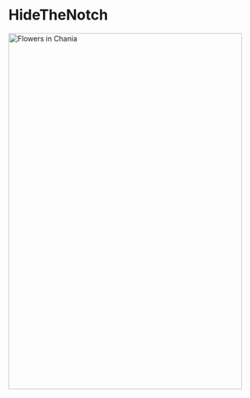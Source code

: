 # HideTheNotch


<img src="https://moox.io/apps/hide-the-notch/screenshot.png" alt="Flowers in Chania" width="460" height="700">
